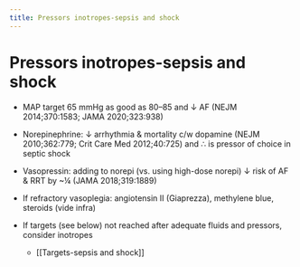 ```yaml
---
title: Pressors inotropes-sepsis and shock
---
```

# Pressors inotropes-sepsis and shock


* MAP target 65 mmHg as good as 80–85 and ↓ AF (NEJM 2014;370:1583; JAMA 2020;323:938)

* Norepinephrine: ↓ arrhythmia & mortality c/w dopamine (NEJM 2010;362:779; Crit Care Med 2012;40:725) and ∴ is pressor of choice in septic shock

* Vasopressin: adding to norepi (vs. using high-dose norepi) ↓ risk of AF & RRT by ~¼ (JAMA 2018;319:1889)

* If refractory vasoplegia: angiotensin II (Giaprezza), methylene blue, steroids (vide infra)

* If targets (see below) not reached after adequate fluids and pressors, consider inotropes
	* [[Targets-sepsis and shock]]
